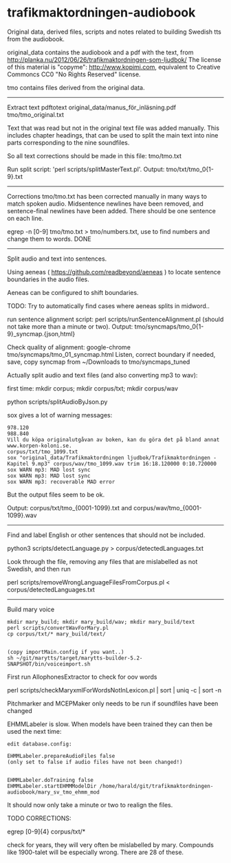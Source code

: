 # trafikmaktordningen-audiobook
Original data, derived files, scripts and notes related to building Swedish tts from the audiobook.


original_data contains the audiobook and a pdf with the text, from http://planka.nu/2012/06/26/trafikmaktordningen-som-ljudbok/
The license of this material is "copyme": http://www.kopimi.com, equivalent to Creative Commoncs CC0 "No Rights Reserved" license.

tmo contains files derived from the original data.

---------
Extract text
pdftotext original_data/manus_för_inläsning.pdf tmo/tmo_original.txt

Text that was read but not in the original text file was added manually.
This includes chapter headings, that can be used to split the main text into nine parts corresponding to the nine soundfiles.

So all text corrections should be made in this file: tmo/tmo.txt

Run split script: 'perl scripts/splitMasterText.pl'. Output: tmo/txt/tmo_0{1-9}.txt

---------

Corrections
tmo/tmo.txt has been corrected manually in many ways to match spoken audio. Midsentence newlines have been removed, and sentence-final newlines have been added. There should be one sentence on each line.

egrep -n [0-9] tmo/tmo.txt > tmo/numbers.txt, use to find numbers and change them to words. DONE

----------

Split audio and text into sentences.

Using aeneas ( https://github.com/readbeyond/aeneas ) to locate sentence boundaries in the audio files.

Aeneas can be configured to shift boundaries.

TODO: Try to automatically find cases where aeneas splits in midword..

run sentence alignment script: perl scripts/runSentenceAlignment.pl (should not take more than a minute or two). Output: tmo/syncmaps/tmo_0{1-9}_syncmap.{json,html}

Check quality of alignment:
google-chrome tmo/syncmaps/tmo_01_syncmap.html
Listen, correct boundary if needed, save, copy syncmap from ~/Downloads to tmo/syncmaps_tuned

Actually split audio and text files (and also converting mp3 to wav):

first time: mkdir corpus; mkdir corpus/txt; mkdir corpus/wav

python scripts/splitAudioByJson.py

sox gives a lot of warning messages:

~~~
978.120
988.840
Vill du köpa originalutgåvan av boken, kan du göra det på bland annat www.korpen-koloni.se.
corpus/txt/tmo_1099.txt
sox "original_data/Trafikmaktordningen ljudbok/Trafikmaktordningen - Kapitel 9.mp3" corpus/wav/tmo_1099.wav trim 16:18.120000 0:10.720000
sox WARN mp3: MAD lost sync
sox WARN mp3: MAD lost sync
sox WARN mp3: recoverable MAD error
~~~

But the output files seem to be ok.

Output: corpus/txt/tmo_{0001-1099}.txt and corpus/wav/tmo_{0001-1099}.wav

----------------

Find and label English or other sentences that should not be included.

python3 scripts/detectLanguage.py > corpus/detectedLanguages.txt

Look through the file, removing any files that are mislabelled as not Swedish,
and then run

perl scripts/removeWrongLanguageFilesFromCorpus.pl < corpus/detectedLanguages.txt


----------------


Build mary voice

~~~
mkdir mary_build; mkdir mary_build/wav; mkdir mary_build/text
perl scripts/convertWavForMary.pl
cp corpus/txt/* mary_build/text/


(copy importMain.config if you want..)
sh ~/git/marytts/target/marytts-builder-5.2-SNAPSHOT/bin/voiceimport.sh
~~~

First run AllophonesExtractor to check for oov words

perl scripts/checkMaryxmlForWordsNotInLexicon.pl | sort | uniq -c | sort -n


Pitchmarker and MCEPMaker only needs to be run if soundfiles have been changed

EHMMLabeler is slow. When models have been trained they can then be used the next time:
~~~
edit database.config:

EHMMLabeler.prepareAudioFiles false
(only set to false if audio files have not been changed!)


EHMMLabeler.doTraining false
EHMMLabeler.startEHMMModelDir /home/harald/git/trafikmaktordningen-audiobook/mary_sv_tmo_ehmm_mod
~~~

It should now only take a minute or two to realign the files.













TODO CORRECTIONS:

egrep [0-9]{4} corpus/txt/*

check for years, they will very often be mislabelled by mary. Compounds like 1900-talet will be especially wrong.
There are 28 of these.